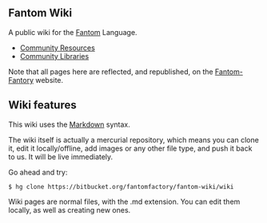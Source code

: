 ## Fantom Wiki

A public wiki for the [Fantom](http://fantom.org/) Language.

 - [Community Resources](https://bitbucket.org/fantomfactory/fantom-wiki/wiki/Community%20Resources)
 - [Community Libraries](https://bitbucket.org/fantomfactory/fantom-wiki/wiki/Community%20Libraries)

Note that all pages here are reflected, and republished, on the [Fantom-Fantory](http://www.fantomfactory.org/wiki/) website.



## Wiki features

This wiki uses the [Markdown](http://daringfireball.net/projects/markdown/) syntax.

The wiki itself is actually a mercurial repository, which means you can clone it, edit it locally/offline, add images or any other file type, and push it back to us. It will be live immediately.

Go ahead and try:

```
$ hg clone https://bitbucket.org/fantomfactory/fantom-wiki/wiki
```

Wiki pages are normal files, with the .md extension. You can edit them locally, as well as creating new ones.

